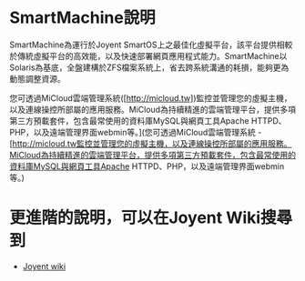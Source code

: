 
SmartMachine說明
===

SmartMachine為運行於Joyent SmartOS上之最佳化虛擬平台，該平台提供相較於傳統虛擬平台的高效能，以及快速部署網頁應用程式能力。SmartMachine以Solaris為基底，全盤建構於ZFS檔案系統上，省去跨系統溝通的耗損，能夠更為動態調整資源。



您可透過MiCloud雲端管理系統([http://micloud.tw])監控並管理您的虛擬主機，以及連線操控所部屬的應用服務。MiCloud為持續精進的雲端管理平台，提供多項第三方預載套件，包含最常使用的資料庫MySQL與網頁工具Apache HTTPD、PHP，以及遠端管理界面webmin等。](您可透過MiCloud雲端管理系統 - [http://micloud.tw監控並管理您的虛擬主機，以及連線操控所部屬的應用服務。MiCloud為持續精進的雲端管理平台，提供多項第三方預載套件，包含最常使用的資料庫MySQL與網頁工具Apache HTTPD、PHP，以及遠端管理界面webmin等。)



更進階的說明，可以在Joyent Wiki搜尋到
===

*  [Joyent wiki](http://wiki.joyent.com/display/smart/Getting+Started+with+SmartMachines)
